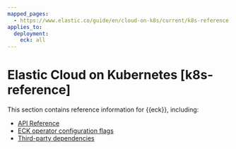 ```yaml
---
mapped_pages:
  - https://www.elastic.co/guide/en/cloud-on-k8s/current/k8s-reference.html
applies_to:
  deployment:
    eck: all
---
```


# Elastic Cloud on Kubernetes [k8s-reference]

This section contains reference information for {{eck}}, including:

* [API Reference](./api-docs.md)
* [ECK operator configuration flags](./eck-configuration-flags.md)
* [Third-party dependencies](./third-party-dependencies.md)
